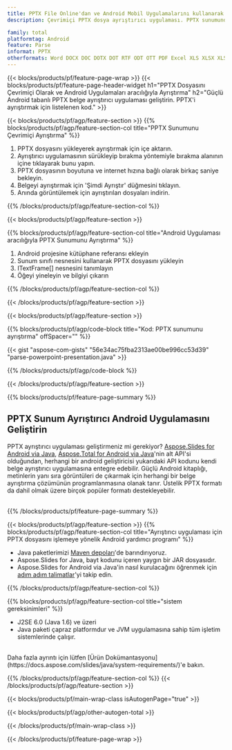 ```yaml
---
title: PPTX File Online'dan ve Android Mobil Uygulamalarını kullanarak Metin ve Görüntüleri Çıkarın
description: Çevrimiçi PPTX dosya ayrıştırıcı uygulaması. PPTX sunumundan resim ve metin çıkarmak için Android API kodu.

family: total
platformtag: Android
feature: Parse
informat: PPTX
otherformats: Word DOCX DOC DOTX DOT RTF ODT OTT PDF Excel XLS XLSX XLSM XLSB ODS Powerpoint PPT PPTX ODP
---
```

{{< blocks/products/pf/feature-page-wrap >}}
{{< blocks/products/pf/feature-page-header-widget h1="PPTX Dosyasını Çevrimiçi Olarak ve Android Uygulamaları aracılığıyla Ayrıştırma" h2="Güçlü Android tabanlı PPTX belge ayrıştırıcı uygulaması geliştirin. PPTX'i ayrıştırmak için listelenen kod." >}}

{{< blocks/products/pf/agp/feature-section >}}
{{% blocks/products/pf/agp/feature-section-col title="PPTX Sunumunu Çevrimiçi Ayrıştırma" %}}

1. PPTX dosyasını yükleyerek ayrıştırmak için içe aktarın.
1. Ayrıştırıcı uygulamasının sürükleyip bırakma yöntemiyle bırakma alanının içine tıklayarak bunu yapın. 
1. PPTX dosyasının boyutuna ve internet hızına bağlı olarak birkaç saniye bekleyin.
1. Belgeyi ayrıştırmak için 'Şimdi Ayrıştır' düğmesini tıklayın.
1. Anında görüntülemek için ayrıştırılan dosyaları indirin.

{{% /blocks/products/pf/agp/feature-section-col %}}

{{< blocks/products/pf/agp/feature-section >}}

{{% blocks/products/pf/agp/feature-section-col title="Android Uygulaması aracılığıyla PPTX Sunumunu Ayrıştırma" %}}

1. Android projesine kütüphane referansı ekleyin
1. Sunum sınıfı nesnesini kullanarak PPTX dosyasını yükleyin
1. ITextFrame[] nesnesini tanımlayın
1. Öğeyi yineleyin ve bilgiyi çıkarın

{{% /blocks/products/pf/agp/feature-section-col %}}

{{< /blocks/products/pf/agp/feature-section >}}

{{< blocks/products/pf/agp/feature-section >}}

{{% blocks/products/pf/agp/code-block title="Kod: PPTX sunumunu ayrıştırma" offSpacer="" %}}

{{< gist "aspose-com-gists" "56e34ac75fba2313ae00be996cc53d39" "parse-powerpoint-presentation.java" >}}

{{% /blocks/products/pf/agp/code-block %}}


{{< /blocks/products/pf/agp/feature-section >}}

{{% blocks/products/pf/feature-page-summary %}}


<h2>PPTX Sunum Ayrıştırıcı Android Uygulamasını Geliştirin</h2>

PPTX ayrıştırıcı uygulaması geliştirmeniz mi gerekiyor? [Aspose.Slides for Android via Java](https://products.aspose.com/slides/tr/android-java/), [Aspose.Total for Android via Java](https://products.aspose.com/total/tr/android-java/)'nin alt API'si olduğundan, herhangi bir android geliştiricisi yukarıdaki API kodunu kendi belge ayrıştırıcı uygulamasına entegre edebilir. Güçlü Android kitaplığı, metinlerin yanı sıra görüntüleri de çıkarmak için herhangi bir belge ayrıştırma çözümünün programlanmasına olanak tanır. Üstelik PPTX formatı da dahil olmak üzere birçok popüler formatı destekleyebilir.<br /><br />

{{% /blocks/products/pf/feature-page-summary %}}

{{< blocks/products/pf/agp/feature-section >}}
{{% blocks/products/pf/agp/feature-section-col title="Ayrıştırıcı uygulaması için PPTX dosyasını işlemeye yönelik Android yardımcı programı" %}}

- Java paketlerimizi [Maven depoları](https://releases.aspose.com/java/repo/com/aspose/aspose-slides/)'de barındırıyoruz. 
- Aspose.Slides for Java, bayt kodunu içeren yaygın bir JAR dosyasıdır. 
- Aspose.Slides for Android via Java'in nasıl kurulacağını öğrenmek için [adım adım talimatlar](https://docs.aspose.com/slides/java/installation/#install-aspose-slides-for-java-from-maven-repository)'yi takip edin.

{{% /blocks/products/pf/agp/feature-section-col %}}

{{% blocks/products/pf/agp/feature-section-col title="sistem gereksinimleri" %}}

- J2SE 6.0 (Java 1.6) ve üzeri
- Java paketi çapraz platformdur ve JVM uygulamasına sahip tüm işletim sistemlerinde çalışır.

<br />
Daha fazla ayrıntı için lütfen [Ürün Dokümantasyonu](https://docs.aspose.com/slides/java/system-requirements/)'e bakın.

{{% /blocks/products/pf/agp/feature-section-col %}}
{{< /blocks/products/pf/agp/feature-section >}}

{{< blocks/products/pf/main-wrap-class isAutogenPage="true" >}}

{{< blocks/products/pf/agp/other-autogen-total >}}

{{< /blocks/products/pf/main-wrap-class >}}

{{< /blocks/products/pf/feature-page-wrap >}}